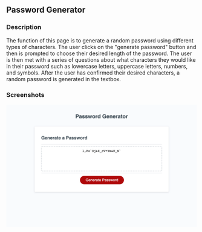 ## Password Generator

### Description
The function of this page is to generate a random password using different types of characters. The user clicks on the "generate password" button and then is prompted to choose their desired length of the password. The user is then met with a series of questions about what characters they would like in their password such as lowercase letters, uppercase letters, numbers, and symbols. After the user has confirmed their desired characters, a random password is generated in the textbox.

### Screenshots

![webpage screenshot](https://github.com/inesr19/Password-Generator/blob/main/assets/images/password-generator.png)

